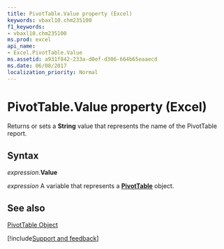 ```yaml
---
title: PivotTable.Value property (Excel)
keywords: vbaxl10.chm235100
f1_keywords:
- vbaxl10.chm235100
ms.prod: excel
api_name:
- Excel.PivotTable.Value
ms.assetid: a931f842-233a-d0ef-d306-664b65eaaecd
ms.date: 06/08/2017
localization_priority: Normal
---
```



# PivotTable.Value property (Excel)

Returns or sets a  **String** value that represents the name of the PivotTable report.


## Syntax

_expression_.**Value**

_expression_ A variable that represents a **[PivotTable](Excel.PivotTable.md)** object.


## See also


[PivotTable Object](Excel.PivotTable.md)

[!include[Support and feedback](~/includes/feedback-boilerplate.md)]